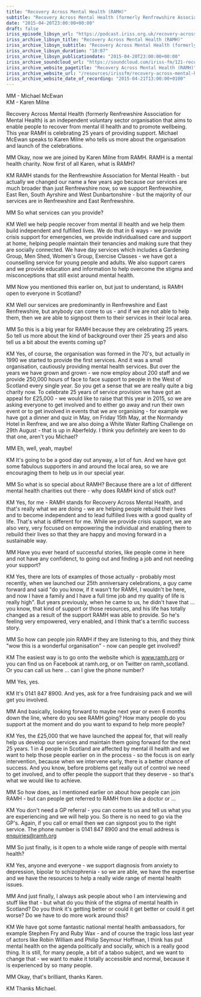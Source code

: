 ```yaml
---
title: "Recovery Across Mental Health (RAMH)"
subtitle: "Recovery Across Mental Health (formerly Renfrewshire Association for Mental Health) is an independent voluntary sector organisation that aims to enable people to recover from mental ill health and to promote wellbeing."
date: "2015-04-20T23:00:00+00:00"
draft: false
iriss_episode_libsyn_url: "https://podcast.iriss.org.uk/recovery-across-mental-health-ramh-1"
iriss_archive_libsyn_title: "Recovery Across Mental Health (RAMH)"
iriss_archive_libsyn_subtitle: "Recovery Across Mental Health (formerly Renfrewshire Association for Mental Health) is an independent voluntary sector organisation that aims to enable people to recover from mental ill health and to promote wellbeing."
iriss_archive_libsyn_duration: "10:07"
iriss_archive_libsyn_publicationdate: "2015-04-20T23:00:00+00:00"
iriss_archive_soundcloud_url: "https://soundcloud.com/iriss-fm/121-recovery-across-mental-health"
iriss_archive_website_pagetitle: "Recovery Across Mental Health (RAMH)"
iriss_archive_website_url: "/resources/irissfm/recovery-across-mental-health-ramh"
iriss_archive_website_date_of_recording: "2015-04-21T13:00:00+0100"
---
```

MM - Michael McEwan  
KM - Karen Milne

Recovery Across Mental Health (formerly Renfrewshire Association for Mental Health) is an independent voluntary sector organisation that aims to enable people to recover from mental ill health and to promote wellbeing. This year RAMH is celebrating 25 years of providing support. Michael McEwan speaks to Karen Milne who tells us more about the organisation and launch of the celebrations.

MM Okay, now we are joined by Karen Milne from RAMH. RAMH is a mental health charity. Now first of all Karen, what is RAMH?

KM RAMH stands for the Renfrewshire Association for Mental Health - but actually we changed our name a few years ago because our services are much broader than just Renfrewshire now, so we support Renfrewshire, East Ren, South Ayrshire and West Dunbartonshire - but the majority of our services are in Renfrewshire and East Renfrewshire.

MM So what services can you provide?

KM Well we help people recover from mental ill health and we help them build independent and fulfilled lives. We do that in 6 ways - we provide crisis support for emergencies, we provide individualised care and support at home, helping people maintain their tenancies and making sure that they are socially connected. We have day services which includes a Gardening Group, Men Shed, Women's Group, Exercise Classes - we have got a counselling service for young people and adults. We also support carers and we provide education and information to help overcome the stigma and misconceptions that still exist around mental health.

MM Now you mentioned this earlier on, but just to understand, is RAMH open to everyone in Scotland?

KM Well our services are predominantly in Renfrewshire and East Renfrewshire, but anybody can come to us - and if we are not able to help them, then we are able to signpost them to their services in their local area.

MM So this is a big year for RAMH because they are celebrating 25 years. So tell us more about the kind of background over their 25 years and also tell us a bit about the events coming up?

KM Yes, of course, the organisation was formed in the 70's, but actually in 1990 we started to provide the first services. And it was a small organisation, cautiously providing mental health services. But over the years we have grown and grown - we now employ about 200 staff and we provide 250,000 hours of face to face support to people in the West of Scotland every single year. So you get a sense that we are really quite a big charity now. To celebrate 25 years of service provision we have got an appeal for £25,000 - we would like to raise that this year in 2015, so we are asking everyone to get involved and to either go away and run their own event or to get involved in events that we are organising - for example we have got a dinner and quiz in May, on Friday 15th May, at the Normandy Hotel in Renfrew, and we are also doing a White Water Rafting Challenge on 29th August - that is up in Aberfeldy. I think you definitely are keen to do that one, aren't you Michael?

MM Eh, well, yeah, maybe!

KM It's going to be a good day out anyway, a lot of fun. And we have got some fabulous supporters in and around the local area, so we are encouraging them to help us in our special year.

MM So what is so special about RAMH? Because there are a lot of different mental health charities out there - why does RAMH kind of stick out?

KM Yes, for me - RAMH stands for Recovery Across Mental Health, and that's really what we are doing - we are helping people rebuild their lives and to become independent and to lead fulfilled lives with a good quality of life. That's what is different for me. While we provide crisis support, we are also very, very focused on empowering the individual and enabling them to rebuild their lives so that they are happy and moving forward in a sustainable way.

MM Have you ever heard of successful stories, like people come in here and not have any confidenct, to going out and finding a job and not needing your support?

KM Yes, there are lots of examples of those actually - probably most recently, when we launched our 25th anniversary celebrations, a guy came forward and said "do you know, if it wasn't for RAMH, I wouldn't be here, and now I have a family and I have a full time job and my quality of life is really high". But years previously, when he came to us, he didn't have that ... you know, that kind of support or those resources, and his life has totally changed as a result of the support RAMH was able to provide. So he's feeling very empowered, very enabled, and I think that's a terrific success story.

MM So how can people join RAMH if they are listening to this, and they think "wow this is a wonderful organisation" - now can people get involved?

KM The easiest way is to go onto the website which is www.ramh.org or you can find us on Facebook at ramh.org, or on Twitter on ramh_scotland. Or you can call us here ... can I give the phone number?

MM Yes, yes.

KM It's 0141 847 8900. And yes, ask for a free fundraising pack and we will get you involved.

MM And basically, looking forward to maybe next year or even 6 months down the line, where do you see RAMH going? How many people do you support at the moment and do you want to expand to help more people?

KM Yes, the £25,000 that we have launched the appeal for, that will really help us develop our services and maintain them going forward for the next 25 years. 1 in 4 people in Scotland are affected by mental ill health and we want to help those people earlier on in the process - so the focus is on early intervention, because when we intervene early, there is a better chance of success. And you know, before problems get really out of control we need to get involved, and to offer people the support that they deserve - so that's what we would like to achieve.

MM So how does, as I mentioned earlier on about how people can join RAMH - but can people get referred to RAMH from like a doctor or ...

KM You don't need a GP referral - you can come to us and tell us what you are experiencing and we will help you. So there is no need to go via the GP's. Again, if you call or email then we can signpost you to the right service. The phone number is 0141 847 8900 and the email address is enquiries@ramh.org

MM So just finally, is it open to a whole wide range of people with mental health?

KM Yes, anyone and everyone - we support diagnosis from anxiety to depression, bipolar to schizophrenia - so we are able, we have the expertise and we have the resources to help a really wide range of mental health issues.

MM And just finally, I always ask people about who I am interviewing and stuff like that - but what do you think of the stigma of mental health in Scotland? Do you think it's getting better or could it get better or could it get worse? Do we have to do more work around this?

KM We have got some fantastic national mental health ambassadors, for example Stephen Fry and Ruby Wax - and of course the tragic loss last year of actors like Robin William and Philip Seymour Hoffman, I think has put mental health on the agenda politically and socially, which is a really good thing. It is still, for many people, a bit of a taboo subject, and we want to change that - we want to make it totally accessible and normal, because it is experienced by so many people.

MM Okay, that's brilliant, thanks Karen.

KM Thanks Michael.